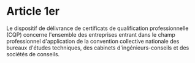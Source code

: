 # Article 1er

  
 Le dispositif de délivrance de certificats de qualification professionnelle (CQP) concerne l'ensemble des entreprises entrant dans le champ professionnel d'application de la convention collective nationale des bureaux d'études techniques, des cabinets d'ingénieurs-conseils et des sociétés de conseils.

